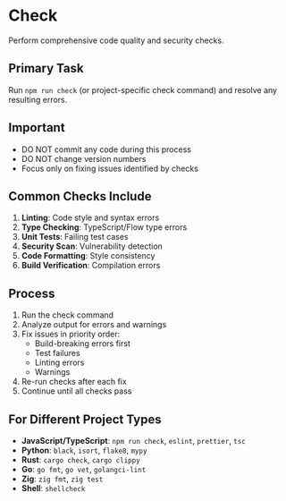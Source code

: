 # Check

Perform comprehensive code quality and security checks.

## Primary Task

Run `npm run check` (or project-specific check command) and resolve any resulting errors.

## Important

- DO NOT commit any code during this process
- DO NOT change version numbers
- Focus only on fixing issues identified by checks

## Common Checks Include

1. **Linting**: Code style and syntax errors
2. **Type Checking**: TypeScript/Flow type errors
3. **Unit Tests**: Failing test cases
4. **Security Scan**: Vulnerability detection
5. **Code Formatting**: Style consistency
6. **Build Verification**: Compilation errors

## Process

1. Run the check command
2. Analyze output for errors and warnings
3. Fix issues in priority order:
   - Build-breaking errors first
   - Test failures
   - Linting errors
   - Warnings
4. Re-run checks after each fix
5. Continue until all checks pass

## For Different Project Types

- **JavaScript/TypeScript**: `npm run check`, `eslint`, `prettier`, `tsc`
- **Python**: `black`, `isort`, `flake8`, `mypy`
- **Rust**: `cargo check`, `cargo clippy`
- **Go**: `go fmt`, `go vet`, `golangci-lint`
- **Zig**: `zig fmt`, `zig test`
- **Shell**: `shellcheck`
